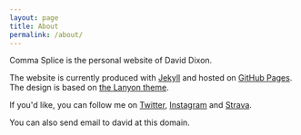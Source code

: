 ```yaml
---
layout: page
title: About
permalink: /about/
---
```


Comma Splice is the personal website of David Dixon.

The website is currently produced with [Jekyll][1] and hosted on [GitHub Pages][2]. The design is based on [the Lanyon theme][3].

If you'd like, you can follow me on [Twitter][4], [Instagram][5] and [Strava][6].

You can also send email to david at this domain.


[1]: https://jekyllrb.com
[2]: https://pages.github.com
[3]: http://lanyon.getpoole.com
[4]: https://twitter.com/davidixon
[5]: https://www.instagram.com/davidrdixon/
[6]: https://www.strava.com/athletes/davidixon

